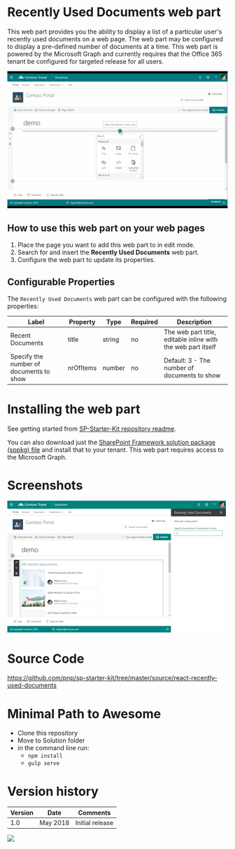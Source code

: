 # Recently Used Documents web part

This web part provides you the ability to display a list of a particular user's recently used documents on a web page. The web part may be configured to display a pre-defined number of documents at a time. This web part is powered by the Microsoft Graph and currently requires that the Office 365 tenant be configured for targeted release for all users.

![Recently Used Documents](../../assets/images/components/part-recently-used-documents.gif)

## How to use this web part on your web pages

1. Place the page you want to add this web part to in edit mode.
2. Search for and insert the **Recently Used Documents** web part.
3. Configure the web part to update its properties.

## Configurable Properties

The `Recently Used Documents` web part can be configured with the following properties:

| Label | Property | Type | Required | Description |
| ---- | ---- | ---- | ---- | ---- |
| Recent Documents | title | string | no | The web part title, editable inline with the web part itself |
| Specify the number of documents to show | nrOfItems | number | no | Default: 3 - The number of documents to show |

# Installing the web part

See getting started from [SP-Starter-Kit repository readme](https://github.com/SharePoint/sp-starter-kit). 

You can also download just the [SharePoint Framework solution package (sppkg) file](https://github.com/pnp/sp-starter-kit/blob/master/source/react-recently-used-documents/sharepoint/solution/react-recently-used-documents.sppkg) and install that to your tenant. This web part requires access to the Microsoft Graph.

# Screenshots

![Recently Used Documents](../../assets/images/components/part-recently-used-documents.png)

# Source Code

https://github.com/pnp/sp-starter-kit/tree/master/source/react-recently-used-documents

# Minimal Path to Awesome

- Clone this repository
- Move to Solution folder
- in the command line run:
  - `npm install`
  - `gulp serve`

# Version history

Version|Date|Comments
-------|----|--------
1.0|May 2018|Initial release


![](https://telemetry.sharepointpnp.com/sp-starter-kit/documentation/components/wp-recently-used-documents)